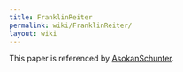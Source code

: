 ```yaml
---
title: FranklinReiter
permalink: wiki/FranklinReiter/
layout: wiki
---
```


This paper is referenced by [AsokanSchunter](/wiki/AsokanSchunter "wikilink").
